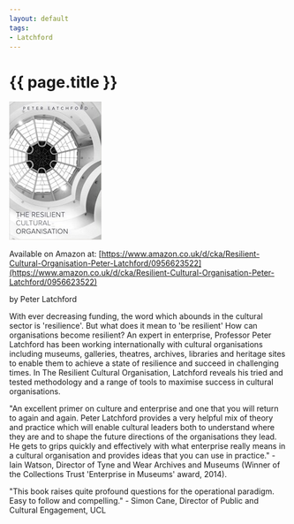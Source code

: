 ```yaml
---
layout: default
tags:
- Latchford
---
```

# {{ page.title }}

![The Resilient Cultural Organisation Cover](/img/TheResilientCulturalOrganisation.jpg)

Available on Amazon at:
[https://www.amazon.co.uk/d/cka/Resilient-Cultural-Organisation-Peter-Latchford/0956623522](https://www.amazon.co.uk/d/cka/Resilient-Cultural-Organisation-Peter-Latchford/0956623522)

by Peter Latchford

With ever decreasing funding, the word which abounds in the cultural sector is 'resilience'. But what does it mean to 'be resilient' How can organisations become resilient? An expert in enterprise, Professor Peter Latchford has been working internationally with cultural organisations including museums, galleries, theatres, archives, libraries and heritage sites to enable them to achieve a state of resilience and succeed in challenging times. In The Resilient Cultural Organisation, Latchford reveals his tried and tested methodology and a range of tools to maximise success in cultural organisations. 

"An excellent primer on culture and enterprise and one that you will return to again and again. Peter Latchford provides a very helpful mix of theory and practice which will enable cultural leaders both to understand where they are and to shape the future directions of the organisations they lead. He gets to grips quickly and effectively with what enterprise really means in a cultural organisation and provides ideas that you can use in practice." - Iain Watson, Director of Tyne and Wear Archives and Museums (Winner of the Collections Trust 'Enterprise in Museums' award, 2014). 

"This book raises quite profound questions for the operational paradigm. Easy to follow and compelling." - Simon Cane, Director of Public and Cultural Engagement, UCL
